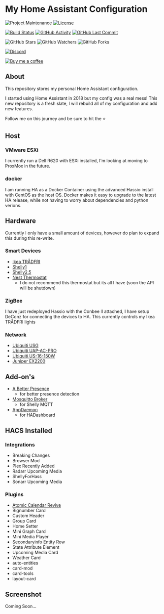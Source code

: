 # My Home Assistant Configuration

![Project Maintenance][maintenance-shield]
[![License][license-shield]](LICENSE.md)

[![Build Status][gitlab-shield]][gitlab]
[![GitHub Activity][commits-shield]][commits]
[![GitHub Last Commit][last-commit-shield]][commits]

![GitHub Stars][stars-shield]
![GitHub Watchers][watchers-shield]
![GitHub Forks][forks-shield]

[![Discord][discord-shield]][discord]

[![Buy me a coffee][buymeacoffee-shield]][buymeacoffee]

## About

This repository stores my personal Home Assistant configuration.

I started using Home Assistant in 2018 but my config was a real mess!
This new repository is a fresh slate, I will rebuild all of my configuration
and add new features.

Follow me on this journey and be sure to hit the :star:

## Host

### VMware ESXi

I currently run a Dell R620 with ESXi installed,
I'm looking at moving to ProxMox in the future.

### docker

I am running HA as a Docker Container using the advanced Hassio
install with CentOS as the host OS.
Docker makes it easy to upgrade to the latest HA release,
while not having to worry about dependencies and python verions.

## Hardware

Currently I only have a small amount of devices,
however do plan to expand this during this re-write.

### Smart Devices

* [Ikea TRÅDFRI](https://www.ikea.com/us/en/catalog/categories/departments/lighting/36812/)
* [Shelly1](https://shelly.cloud/shelly1-open-source/)
* [Shelly2.5](https://shelly.cloud/shelly-25-wifi-smart-relay-roller-shutter-home-automation/)
* [Nest Thermostat](https://store.google.com/gb/product/nest_learning_thermostat_3rd_gen)
  * I do not recommend this thermostat but its all I have (soon the API will be shutdown)

### ZigBee

I have just redeployed Hassio with the Conbee II attached,
I have setup DeConz for connecting the devices to HA.
This currently controls my Ikea TRÅDFRI lights

### Network

* [Ubiquiti USG](https://www.ui.com/unifi-routing/usg/)
* [Ubiquiti UAP-AC-PRO](https://www.ui.com/unifi/unifi-ap-ac-pro/)
* [Ubiquiti US-16-150W](https://www.ui.com/unifi-switching/unifi-switch-16-150w/)
* [Juniper EX2200](https://www.juniper.net/documentation/en_US/release-independent/junos/topics/topic-map/ex2200-system-overview.html)

## Add-on's

* [A Better Presence](https://github.com/helto4real/hassio-add-ons/tree/master/presence)
  * for better presence detection
* [Mosquitto Broker](https://www.home-assistant.io/addons/mosquitto/)
  * for Shelly MQTT
* [AppDaemon](https://github.com/hassio-addons/addon-appdaemon3)
  * for HADashboard

## HACS Installed

### Integrations

* Breaking Changes
* Browser Mod
* Plex Recently Added
* Radarr Upcoming Media
* ShellyForHass
* Sonarr Upcoming Media

### Plugins

* [Atomic Calendar Revive](https://github.com/marksie1988/atomic_calendar_revive)
* Bignumber Card
* Custom Header
* Group Card
* Home Setter
* Mini Graph Card
* Mini Media Player
* Secondaryinfo Entity Row
* State Attribute Element
* Upcoming Media Card
* Weather Card
* auto-entities
* card-mod
* card-tools
* layout-card

## Screenshot

Coming Soon...

[maintenance-shield]: https://img.shields.io/maintenance/yes/2019.svg
[license-shield]: https://img.shields.io/github/license/frenck/home-assistant-config.svg

[gitlab-shield]: https://gitlab.com/marksie1988/home-assistant-config/badges/master/pipeline.svg
[gitlab]: https://gitlab.com/marksie1988/home-assistant-config/pipelines
[commits-shield]: https://img.shields.io/github/commit-activity/y/marksie1988/home-assistant-config.svg
[last-commit-shield]: https://img.shields.io/github/last-commit/marksie1988/home-assistant-config.svg
[commits]: https://github.com/marksie1988/home-assistant-config/commits/master

[stars-shield]: https://img.shields.io/github/stars/marksie1988/home-assistant-config.svg?style=social&label=Stars
[forks-shield]: https://img.shields.io/github/forks/marksie1988/home-assistant-config.svg?style=social&label=Forks
[watchers-shield]: https://img.shields.io/github/watchers/marksie1988/home-assistant-config.svg?style=social&label=Watchers

[discord-shield]: https://img.shields.io/discord/330944238910963714.svg
[discord]: https://discord.gg/8JYbyCQ

[buymeacoffee-shield]: https://www.buymeacoffee.com/assets/img/guidelines/download-assets-sm-2.svg
[buymeacoffee]: https://www.buymeacoffee.com/marksie1988
